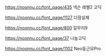 https://noonnu.cc/font_page/435
넥슨 레벨2 고딕

https://noonnu.cc/font_page/1127
더잠실체

https://noonnu.cc/font_page/800
갈무리9

https://noonnu.cc/font_page/37
나눔고딕

https://noonnu.cc/font_page/1102
Neo둥근모Pro

